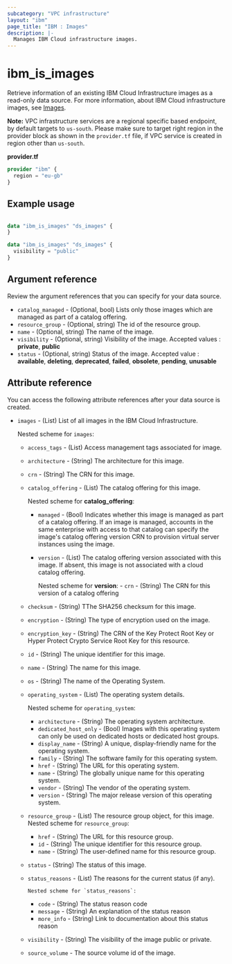```yaml
---
subcategory: "VPC infrastructure"
layout: "ibm"
page_title: "IBM : Images"
description: |-
  Manages IBM Cloud infrastructure images.
---
```


# ibm_is_images
Retrieve information of an existing IBM Cloud Infrastructure images as a read-only data source. For more information, about IBM Cloud infrastructure images, see [Images](https://cloud.ibm.com/docs/vpc?topic=vpc-about-images).

**Note:** 
VPC infrastructure services are a regional specific based endpoint, by default targets to `us-south`. Please make sure to target right region in the provider block as shown in the `provider.tf` file, if VPC service is created in region other than `us-south`.

**provider.tf**

```terraform
provider "ibm" {
  region = "eu-gb"
}
```

## Example usage

```terraform

data "ibm_is_images" "ds_images" {
}

data "ibm_is_images" "ds_images" {
  visibility = "public"
}

```
## Argument reference

Review the argument references that you can specify for your data source. 

- `catalog_managed` - (Optional, bool) Lists only those images which are managed as part of a catalog offering.
- `resource_group` - (Optional, string) The id of the resource group.
- `name` - (Optional, string) The name of the image.
- `visibility` - (Optional, string) Visibility of the image. Accepted values : **private**, **public**
- `status` - (Optional, string) Status of the image. Accepted value : **available**, **deleting**, **deprecated**, **failed**, **obsolete**, **pending**, **unusable**

## Attribute reference
You can access the following attribute references after your data source is created. 

- `images` - (List) List of all images in the IBM Cloud Infrastructure.

  Nested scheme for `images`:
  - `access_tags`  - (List) Access management tags associated for image.
  - `architecture` - (String) The architecture for this image.
  - `crn` - (String) The CRN for this image.
  - `catalog_offering` - (List) The catalog offering for this image.

      Nested scheme for **catalog_offering**:
      - `managed` - (Bool) Indicates whether this image is managed as part of a catalog offering. If an image is managed, accounts in the same enterprise with access to that catalog can specify the image's catalog offering version CRN to provision virtual server instances using the image.
      - `version` - (List) The catalog offering version associated with this image. If absent, this image is not associated with a cloud catalog offering.
      
          Nested scheme for **version**:
            - `crn` - (String) The CRN for this version of a catalog offering
  - `checksum` - (String) TThe SHA256 checksum for this image.
  - `encryption` - (String) The type of encryption used on the image.
  - `encryption_key` - (String) The CRN of the Key Protect Root Key or Hyper Protect Crypto Service Root Key for this resource.
  - `id` - (String) The unique identifier for this image.
  - `name` - (String) The name for this image.
  - `os` - (String) The name of the Operating System.
  - `operating_system` - (List) The operating system details. 
    
      Nested scheme for `operating_system`:
      - `architecture` - (String) The operating system architecture.
      - `dedicated_host_only` - (Bool) Images with this operating system can only be used on dedicated hosts or dedicated host groups.
      - `display_name` - (String) A unique, display-friendly name for the operating system.
      - `family` - (String) The software family for this operating system.
      - `href` - (String) The URL for this operating system.
      - `name` - (String) The globally unique name for this operating system.
      - `vendor` - (String) The vendor of the operating system.
      - `version` - (String) The major release version of this operating system.
  - `resource_group` - (List) The resource group object, for this image.
      Nested scheme for `resource_group`:
      - `href` - (String) The URL for this resource group.
      - `id` - (String) The unique identifier for this resource group.
      - `name` - (String) The user-defined name for this resource group.
  - `status` - (String) The status of this image.
  - `status_reasons` - (List) The reasons for the current status (if any).

        Nested scheme for `status_reasons`:
      - `code` - (String) The status reason code
      - `message` - (String) An explanation of the status reason
      - `more_info` - (String) Link to documentation about this status reason
  - `visibility` - (String) The visibility of the image public or private.
  - `source_volume` - The source volume id of the image.


